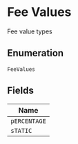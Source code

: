 
# Fee Values

Fee value types

## Enumeration

`FeeValues`

## Fields

| Name |
|  --- |
| `pERCENTAGE` |
| `sTATIC` |

